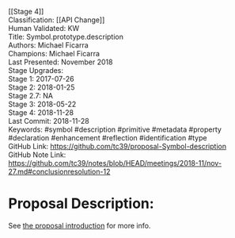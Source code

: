 [[Stage 4]]<br>Classification: [[API Change]] <br>Human Validated: KW<br>Title: Symbol.prototype.description<br>Authors: Michael Ficarra<br>Champions: Michael Ficarra<br>Last Presented: November 2018<br>Stage Upgrades:<br>Stage 1: 2017-07-26  
Stage 2: 2018-01-25  
Stage 2.7: NA  
Stage 3: 2018-05-22  
Stage 4: 2018-11-28<br>Last Commit: 2018-11-28<br>Keywords: #symbol #description #primitive #metadata #property #declaration #enhancement #reflection #identification #type<br>GitHub Link: https://github.com/tc39/proposal-Symbol-description <br>GitHub Note Link: https://github.com/tc39/notes/blob/HEAD/meetings/2018-11/nov-27.md#conclusionresolution-12
# Proposal Description:
See [the proposal introduction](https://tc39.github.io/proposal-Symbol-description/) for more info.
<br>
